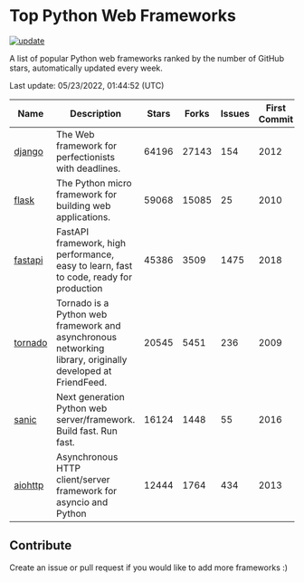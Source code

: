 # Top Python Web Frameworks

[![update](https://github.com/sunnysid3up/python-web-frameworks/actions/workflows/update.yml/badge.svg)](https://github.com/sunnysid3up/python-web-frameworks/actions/workflows/update.yml)

A list of popular Python web frameworks ranked by the number of GitHub stars, automatically updated every week.

Last update: 05/23/2022, 01:44:52 (UTC)

| Name          | Description          | Stars                     | Forks          | Issues               | First Commit        | Last Commit         |
|---------------|----------------------|---------------------------|----------------|----------------------|---------------------|---------------------|
| [django](https://github.com/django/django) | The Web framework for perfectionists with deadlines. | 64196 | 27143 | 154 | 2012 | 2022-05-22 |
| [flask](https://github.com/pallets/flask) | The Python micro framework for building web applications. | 59068 | 15085 | 25 | 2010 | 2022-05-22 |
| [fastapi](https://github.com/tiangolo/fastapi) | FastAPI framework, high performance, easy to learn, fast to code, ready for production | 45386 | 3509 | 1475 | 2018 | 2022-05-23 |
| [tornado](https://github.com/tornadoweb/tornado) | Tornado is a Python web framework and asynchronous networking library, originally developed at FriendFeed. | 20545 | 5451 | 236 | 2009 | 2022-05-22 |
| [sanic](https://github.com/sanic-org/sanic) | Next generation Python web server/framework. Build fast. Run fast. | 16124 | 1448 | 55 | 2016 | 2022-05-23 |
| [aiohttp](https://github.com/aio-libs/aiohttp) | Asynchronous HTTP client/server framework for asyncio and Python | 12444 | 1764 | 434 | 2013 | 2022-05-22 |

## Contribute 

Create an issue or pull request if you would like to add more frameworks :)